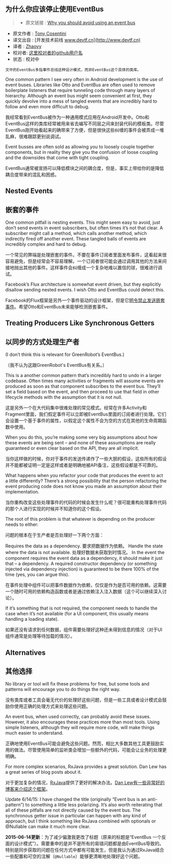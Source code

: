 为什么你应该停止使用EventBus
---

> * 原文链接 : [Why you should avoid using an event bus](http://endlesswhileloop.com/blog/2015/06/11/stop-using-event-buses/)
* 原文作者 : [Tony Cosentini](http://endlesswhileloop.com/)
* 译文出自 :  [开发技术前线 www.devtf.cn](http://www.devtf.cn)
* 译者 : [Zhaoyy](https://github.com/Zhaoyy) 
* 校对者: [这里校对者的github用户名](github链接)  
* 状态 :  校对中 


``文中的EventBus多指事件总线这种设计模式，而非EventBus这个具体的类库。``

One common pattern I see very often in Android development is the use of event buses. Libraries like Otto and EventBus are often used to remove boilerplate listeners that require tunneling code through many layers of hierarchy. Although an event bus might seem convenient at first, they quickly devolve into a mess of tangled events that are incredibly hard to follow and even more difficult to debug.

我经常看到EventBus被作为一种通用模式应用在Android开发中。Otto和EventBus这样的类库经常被用来省去编写不同层之间来封装代码的模板类。尽管EventBus刚开始看起来的确带来了方便，但是很快这些纠缠的事件会被弄成一堆乱麻，很难跟踪更别说调试。

Event busses are often sold as allowing you to loosely couple together components, but in reality they give you the confusion of loose coupling and the downsides that come with tight coupling.

EventBus通常被宣扬可以降低模块之间的耦合度，但是，事实上带给你的是降低耦合度带来的混乱和困惑。

## Nested Events

## 嵌套的事件
One common pitfall is nesting events. This might seem easy to avoid, just don’t send events in event subscribers, but often times it’s not that clear. A subscriber might call a method, which calls another method, which indirectly fired off another event. These tangled balls of events are incredibly complex and hard to debug.

一个常见的弊端是处理嵌套的事件。不要在事件订阅者里面发布事件，这看起来很容易避免，但是经常会不容易理解。一个订阅者很可能会通过调用其他的方法来间接地抛出其他的事件。这样事件会纠缠成一个复杂地难以置信的球，很难进行调试。

Facebook’s Flux architecture is somewhat event driven, but they explicitly disallow sending nested events. I wish Otto and EventBus could detect this.

Facebook的Flux框架是另外一个事件驱动的设计框架，但是它[明令禁止发送嵌套事件](https://github.com/facebook/flux/blob/ac1e4970c2a85d5030b65696461c271ba981a2a6/src/Dispatcher.js#L184)。希望Otto和EventBus未来能够检测嵌套事件。

## Treating Producers Like Synchronous Getters

## 以同步的方式处理生产者
(I don’t think this is relevant for GreenRobot’s EventBus.)

（我不认为这跟GreenRobot's EventBus有关系。）

This is a another common pattern that’s incredibly hard to undo in a larger codebase. Often times many activities or fragments will assume events are produced as soon as that component subscribes to the event bus. They’ll set a field based on the event, and then proceed to use that field in other lifecycle methods with the assumption that it is not null.

这是另外一个在大代码集中很难处理的常见模式。经常在许多Activity和Fragment里面，我们假定事件可以立即被EventBus里面的订阅者进行处理。它们会设置一个基于事件的属性，以假定这个属性不会为空的方式在其他的生命周期函数中使用。

When you do this, you’re making some very big assumptions about how these events are being sent – and none of these assumptions are really guaranteed or even clear based on the API, they are all implicit.

当你这样做的时候，你对于事件的发送传递作了一些大胆的假设，这些所有的假设并不能都被证明一定是这样或者是明确地被API备注，这些假设都是不可靠的。

What happens when you refactor your code that produces the event to act a little differently? There’s a strong possibility that the person refactoring the event producing code does not know you made an assumption about their implementation.

当你重构改变这些处理事件的代码的时候会发生什么呢？很可能重构处理事件代码的那个人进行实现的时候并不知道你的这个假设。

The root of this problem is that whatever is depending on the producer needs to either:

问题的根本在于生产者是否处理好一下两个方面：

Requires the data as a dependency.
要求把数据作为依赖。
Handle the state where the data is not available.
处理好数据未获取到时情况。
In the event the component requires the event data as a dependency, it should make it just that – a dependency. A required constructor dependency (or something injected via dependency injection) is guaranteed to be there 100% of the time (yes, you can argue this).

在事件处理中组件可以把事件数据作为依赖，仅仅是作为是否可用的依赖。这需要一个随时可用的依赖构造函数或者是通过依赖注入注入数据（这个可以继续深入讨论）。

If it’s something that is not required, the component needs to handle the case when it’s not available (for a UI component, this usually means handling a loading state).

如果还没有请求到任何数据，组件需要处理好这种还未得到信息的情况（对于UI组件通常是处理等待加载的情况）。

## Alternatives

## 其他选择
No library or tool will fix these problems for free, but some tools and patterns will encourage you to do things the right way.

没有类库或者工具会毫无代价的处理好这些问题，但是一些工具或者设计模式会鼓励你使用正确的处理方式来处理这些问题。

An event bus, when used correctly, can probably avoid these issues. However, it also encourages these practices more than most tools. Using simple listeners, although they will require more code, will make things much easier to understand.

正确地使用EventBus可能会避免这些问题。然而，相比大多数其他工具更鼓励实用的做法。尽管使用简单的监听类会增加一些额外的代码，可能会让业务的处理更明确。

For more complex scenarios, RxJava provides a great solution. Dan Lew has a great series of blog posts about it.

对于更加复杂的情况，[RxJava](http://reactivex.io/)提供了更好的解决办法。[Dan Lew有一些非常好的博客来介绍这个框架](http://blog.danlew.net/2014/09/15/grokking-rxjava-part-1/)。

Update 6/14/15: I have changed the title (originally “Event bus is an anti-pattern”) to something a little less polarizing. It’s also worth reiterating that all of these pitfalls are not directly caused by the event bus. The synchronous getter issue in particular can happen with any kind of approach, but I think something like RxJava combined with optionals or @Nullable can make it much more clear.

**2015-06-14更新**：为了减少偏激我更改了标题（原来的标题是“EventBus 一个反面的设计模式”）。需要重申的是并不是所有的易错问题都是由EventBus导致的。特别是同步获取的问题在任何方式中都有可能发生，但是我认为通过RxJava结合一些配置和可空的注解（``@Nullable``）能够更清晰地处理好这个问题。


